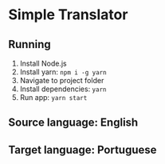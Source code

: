 # Simple Translator

## Running

1. Install Node.js
2. Install yarn: `npm i -g yarn`
3. Navigate to project folder
4. Install dependencies: `yarn`
5. Run app: `yarn start`

## Source language: English
## Target language: Portuguese